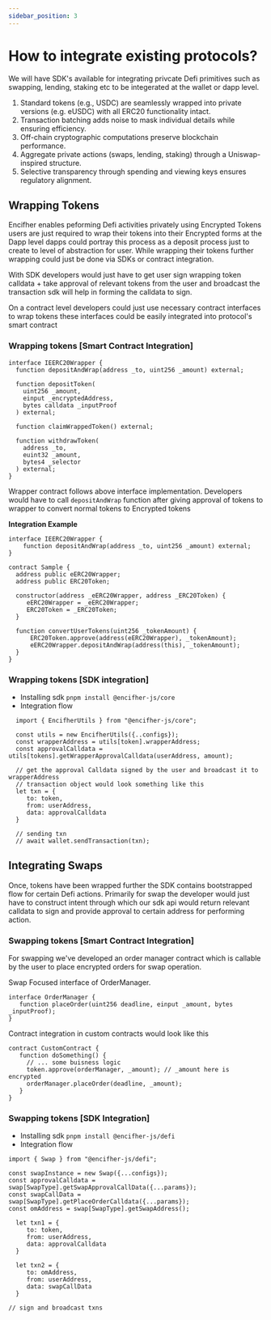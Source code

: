 ```yaml
---
sidebar_position: 3
---
```



# How to integrate existing protocols?

We will have SDK's available for integrating privcate Defi primitives such as swapping, lending, staking etc to be integerated at the wallet or dapp level. 

1. Standard tokens (e.g., USDC) are seamlessly wrapped into private versions (e.g. eUSDC) with all ERC20 functionality intact.
2. Transaction batching adds noise to mask individual details while ensuring efficiency.
3. Off-chain cryptographic computations preserve blockchain performance.
4. Aggregate private actions (swaps, lending, staking) through a Uniswap-inspired structure.
5. Selective transparency through spending and viewing keys ensures regulatory alignment.

## Wrapping Tokens
Encifher enables peforming Defi activities privately using Encrypted Tokens users are just required to wrap their tokens into their Encrypted forms at the Dapp level dapps could portray this process as a deposit process just to create to level of abstraction for user. While wrapping their tokens further wrapping could just be done via SDKs or contract integration.

With SDK developers would just have to get user sign wrapping token calldata + take approval of relevant tokens from the user and broadcast the transaction sdk will help in forming the calldata to sign.

On a contract level developers could just use necessary contract interfaces to wrap tokens these interfaces could be easily integrated into protocol's smart contract 

### Wrapping tokens [Smart Contract Integration]

```
interface IEERC20Wrapper {
  function depositAndWrap(address _to, uint256 _amount) external;

  function depositToken(
    uint256 _amount,
    einput _encryptedAddress,
    bytes calldata _inputProof
  ) external;

  function claimWrappedToken() external;

  function withdrawToken(
    address _to,
    euint32 _amount,
    bytes4 _selector
  ) external;
}
```

Wrapper contract follows above interface implementation. Developers would have to call `depositAndWrap` function after giving approval of tokens to wrapper to convert normal tokens to Encrypted tokens

**Integration Example**

```
interface IEERC20Wrapper {
    function depositAndWrap(address _to, uint256 _amount) external;
}

contract Sample {
  address public eERC20Wrapper;
  address public ERC20Token;

  constructor(address _eERC20Wrapper, address _ERC20Token) {
     eERC20Wrapper = _eERC20Wrapper;
     ERC20Token = _ERC20Token;
  }

  function convertUserTokens(uint256 _tokenAmount) {
      ERC20Token.approve(address(eERC20Wrapper), _tokenAmount);
      eERC20Wrapper.depositAndWrap(address(this), _tokenAmount);
  }
}
```

### Wrapping tokens [SDK integration]

- Installing sdk `pnpm install @encifher-js/core`
- Integration flow
```
  import { EncifherUtils } from "@encifher-js/core";

  const utils = new EncifherUtils({..configs});
  const wrapperAddress = utils[token].wrapperAddress;
  const approvalCalldata = utils[tokens].getWrapperApprovalCalldata(userAddress, amount);

  // get the approval Calldata signed by the user and broadcast it to wrapperAddress
  // transaction object would look something like this
  let txn = {
     to: token,
     from: userAddress,
     data: approvalCalldata
  }

  // sending txn
  // await wallet.sendTransaction(txn);
```

## Integrating Swaps

Once, tokens have been wrapped further the SDK contains bootstrapped flow for certain Defi actions. Primarily for swap the developer would just have to construct intent through which our sdk api would return relevant calldata to sign and provide approval to certain address for performing action.  

### Swapping tokens [Smart Contract Integration]

For swapping we've developed an order manager contract which is callable by the user to place encrypted orders for swap operation.

Swap Focused interface of OrderManager.

```
interface OrderManager {
   function placeOrder(uint256 deadline, einput _amount, bytes _inputProof);
}
```

Contract integration in custom contracts would look like this

```
contract CustomContract {
   function doSomething() {
     // ... some buisness logic
     token.approve(orderManager, _amount); // _amount here is encrypted
     orderManager.placeOrder(deadline, _amount);
   }
}
```

### Swapping tokens [SDK Integration]

- Installing sdk `pnpm install @encifher-js/defi`
- Integration flow

```
import { Swap } from "@encifher-js/defi";

const swapInstance = new Swap({...configs});
const approvalCalldata = swap[SwapType].getSwapApprovalCallData({...params});
const swapCallData = swap[SwapType].getPlaceOrderCalldata({...params});
const omAddress = swap[SwapType].getSwapAddress();

  let txn1 = {
     to: token,
     from: userAddress,
     data: approvalCalldata
  }

  let txn2 = {
     to: omAddress,
     from: userAddress,
     data: swapCallData
  }

// sign and broadcast txns

```

